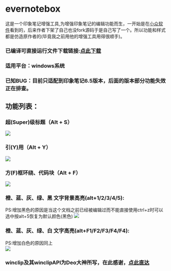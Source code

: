 # evernotebox
这是一个印象笔记增强工具,为增强印象笔记的编辑功能而生，一开始是在[小众软件](https://www.appinn.com/evernote-ahk-script-windows/)看到的，后来作者下架了自己也没fork源码于是自己写了一个。所以功能和样式都是仿造原作者的(毕竟我之前用他的增强工具用得很顺手)。<br>
### 已编译可直接运行文件下载链接:[点此下载](https://github.com/sumver/evernotebox/raw/master/release/evernote_box.exe)
### 适用平台：windows系统
### 已知BUG：目前只适配到印象笔记6.5版本，后面的版本部分功能失效正在排查。
## 功能列表：
### 超(Super)级标题（Alt + S）<br>
![](https://github.com/sumver/evernotebox/blob/master/screenshots/alt%2BF.gif)
<br>
### 引(Y)用（Alt + Y）<br>
![](https://github.com/sumver/evernotebox/blob/master/screenshots/alt%2BY.gif)
<br>
### 方(F)框环绕、代码块（Alt + F）<br>
![](https://github.com/sumver/evernotebox/blob/master/screenshots/alt%2BS.gif)
<br>
### 橙、蓝、灰、绿、黑 文字背景高亮(alt+1/2/3/4/5):<br>
PS:增加黑色的原因是当这个文档之前已经被编辑过而不能直接使用ctrl+z时可以选中按alt+5恢复为默认颜色(黑色)
![](https://github.com/sumver/evernotebox/blob/master/screenshots/alt%2B1234.gif)
<br>
### 橙、蓝、灰、绿、白 文字高亮(alt+F1/F2/F3/F4/F4):<br>
PS:增加白色的原因同上<br>
![](https://github.com/sumver/evernotebox/blob/master/screenshots/alt%2BF1234.gif)
<br>
### winclip及其winclipAPI为Deo大神所写，在此感谢，[点此直达](https://autohotkey.com/board/topic/74670-class-winclip-direct-clipboard-manipulations/)
<br>

